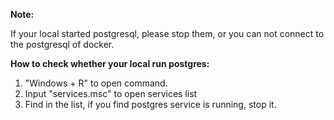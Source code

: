 **Note:**

If your local started postgresql, please stop them, or you can not connect to the postgresql of docker.

**How to check whether your local run postgres:**

1. "Windows + R" to open command.
2. Input "services.msc" to open services list
3. Find in the list, if you find postgres service is running, stop it.